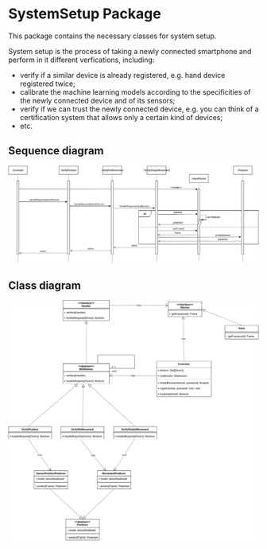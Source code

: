 # SystemSetup Package

This package contains the necessary classes for system setup.

System setup is the process of taking a newly connected smartphone and perform in it different verfications, including:
* verify if a similar device is already registered,  e.g. hand device registered twice;
* calibrate the machine learning models according to the specificities of the newly connected device and of its sensors;
* verify if we can trust the newly connected device, e.g. you can think of a certification system that allows only a certain kind of devices;
* etc.

## Sequence diagram
<p align="center">
    <img src="../../doc/img/systemsetup_sequence_diagram.png" width="900px">
</p>


## Class diagram
<p align="center">
    <img src="../../doc/img/systemsetup_class_diagram.png" width="900px">
</p>
